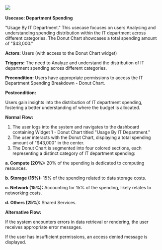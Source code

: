 
﻿![](Aspose.Words.1c1addaa-b6c2-45a7-8ab8-975c7f1be97a.001.png)

**Usecase: Department Spending** 

"Usage By IT Department." This usecase focuses on users Analysing and understanding spending distribution within the IT department across different categories. The Donut Chart showcases a total spending amount of "$43,000."

**Actors:** Users (with access to the Donut Chart widget)

**Triggers:** The need to Analyze and understand the distribution of IT department spending across different categories.

**Precondition:** Users have appropriate permissions to access the IT Department Spending Breakdown - Donut Chart.


**Postcondition:**

Users gain insights into the distribution of IT department spending, fostering a better understanding of where the budget is allocated.

**Normal Flow:**

1. The user logs into the system and navigates to the dashboard containing Widget 1 - Donut Chart titled "Usage By IT Department."
1. The user interacts with the Donut Chart, displaying a total spending amount of "$43,000" in the center.
1. The Donut Chart is segmented into four colored sections, each representing a distinct category of IT department spending:

**a. Compute (20%):**  20% of the spending is dedicated to computing resources.

**b. Storage (15%):** 15% of the spending related to data storage costs.

**c. Network (15%):** Accounting for 15% of the spending, likely relates to networking costs.

**d. Others (25%):** Shared Services.

**Alternative Flow:**

If the system encounters errors in data retrieval or rendering, the user receives appropriate error messages.

If the user has insufficient permissions, an access denied message is displayed.







